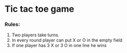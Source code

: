 # Tic tac toe game
### Rules:
1. Two players take turns.
2. In every round player can put X or O in the empty field
3. If one player has 3 X or 3 O in one line he wins

